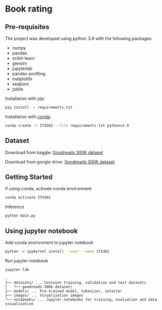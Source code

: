 # Book rating

## Pre-requisites
The project was developed using python 3.9 with the following packages.
- numpy
- pandas
- scikit-learn
- gensim
- jupyterlab
- pandas-profiling
- matplotlib
- seaborn
- joblib

Installation with pip:
```bash
pip install -r requirements.txt
```

Installation with [conda](https://conda.io/projects/conda/en/latest/user-guide/install/index.html):
```bash
conda create -n IT4362 --file requirements.txt python=3.9
```

## Dataset
Download from kaggle: [Goodreads 300K dataset](https://www.kaggle.com/khushdassani/goodreads-300k-dataset)

Download from google drive: [Goodreads 300K dataset](https://drive.google.com/file/d/1GJLByvetYbNofD3kK-0iunYnAYX3MZR4/view?usp=share_link)

## Getting Started
If using conda, activate conda environment
```bash
conda activate IT4362
```

Inference
```bash
python main.py
```

## Using jupyter notebook
Add conda environment to jupyter notebook
```bash
python -m ipykernel install --user --name IT4362
```

Run jupyter notebook
```bash
jupyter-lab
```

``` console
.
├── datasets/ ... Containt training, validation and test datasets
│   └── goodreads-300k-dataset/
├── models/ ... Pre-trained model, tokenizer, selector
├── images/ ... Visualization images
└── notebooks/ ... Jupyter notebooks for training, evaluation and data visualization
```
